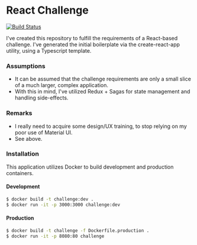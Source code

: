 # React Challenge

[![Build Status](https://travis-ci.org/adenh93/cgn-challenge.svg?branch=master)](https://travis-ci.org/adenh93/cgn-challenge)

I've created this repository to fulfill the requirements of a React-based challenge.
I've generated the initial boilerplate via the create-react-app utility, using a Typescript template.

### Assumptions

- It can be assumed that the challenge requirements are only a small slice of a much larger, complex application.
- With this in mind, I've utilized Redux + Sagas for state management and handling side-effects.

### Remarks

- I really need to acquire some design/UX training, to stop relying on my poor use of Material UI.
- See above.

### Installation

This application utilizes Docker to build development and production containers.

#### Development

```sh
$ docker build -t challenge:dev .
$ docker run -it -p 3000:3000 challenge:dev
```

#### Production

```sh
$ docker build -t challenge -f Dockerfile.production .
$ docker run -it -p 8080:80 challenge
```

